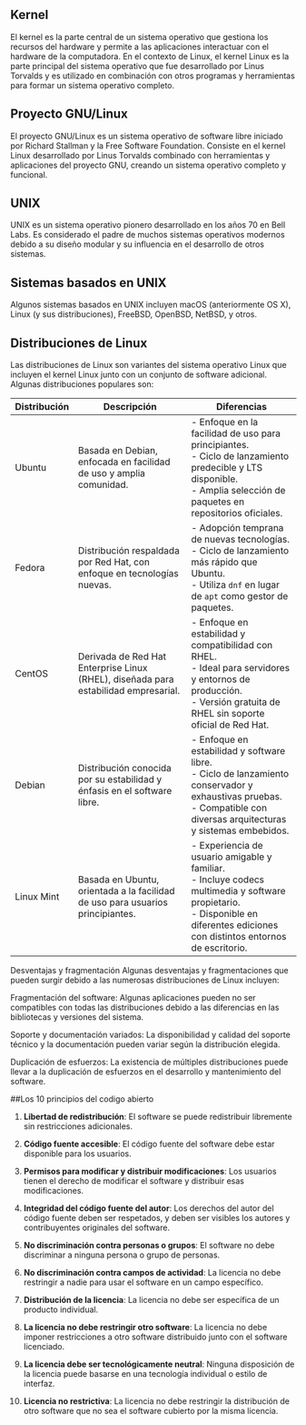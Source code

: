 ## Kernel

El kernel es la parte central de un sistema operativo que gestiona los recursos del hardware y permite a las aplicaciones interactuar con el hardware de la computadora. En el contexto de Linux, el kernel Linux es la parte principal del sistema operativo que fue desarrollado por Linus Torvalds y es utilizado en combinación con otros programas y herramientas para formar un sistema operativo completo.

## Proyecto GNU/Linux

El proyecto GNU/Linux es un sistema operativo de software libre iniciado por Richard Stallman y la Free Software Foundation. Consiste en el kernel Linux desarrollado por Linus Torvalds combinado con herramientas y aplicaciones del proyecto GNU, creando un sistema operativo completo y funcional.

## UNIX

UNIX es un sistema operativo pionero desarrollado en los años 70 en Bell Labs. Es considerado el padre de muchos sistemas operativos modernos debido a su diseño modular y su influencia en el desarrollo de otros sistemas.

## Sistemas basados en UNIX

Algunos sistemas basados en UNIX incluyen macOS (anteriormente OS X), Linux (y sus distribuciones), FreeBSD, OpenBSD, NetBSD, y otros.

## Distribuciones de Linux

Las distribuciones de Linux son variantes del sistema operativo Linux que incluyen el kernel Linux junto con un conjunto de software adicional. Algunas distribuciones populares son:


| Distribución    | Descripción                                                                                   | Diferencias                                                                                                                                      |
|-----------------|----------------------------------------------------------------------------------------------|--------------------------------------------------------------------------------------------------------------------------------------------------|
| Ubuntu          | Basada en Debian, enfocada en facilidad de uso y amplia comunidad.                           | - Enfoque en la facilidad de uso para principiantes.<br>- Ciclo de lanzamiento predecible y LTS disponible.<br>- Amplia selección de paquetes en repositorios oficiales.                       |
| Fedora          | Distribución respaldada por Red Hat, con enfoque en tecnologías nuevas.                       | - Adopción temprana de nuevas tecnologías.<br>- Ciclo de lanzamiento más rápido que Ubuntu.<br>- Utiliza `dnf` en lugar de `apt` como gestor de paquetes.                         |
| CentOS          | Derivada de Red Hat Enterprise Linux (RHEL), diseñada para estabilidad empresarial.          | - Enfoque en estabilidad y compatibilidad con RHEL.<br>- Ideal para servidores y entornos de producción.<br>- Versión gratuita de RHEL sin soporte oficial de Red Hat.                  |
| Debian          | Distribución conocida por su estabilidad y énfasis en el software libre.                      | - Enfoque en estabilidad y software libre.<br>- Ciclo de lanzamiento conservador y exhaustivas pruebas.<br>- Compatible con diversas arquitecturas y sistemas embebidos.             |
| Linux Mint      | Basada en Ubuntu, orientada a la facilidad de uso para usuarios principiantes.               | - Experiencia de usuario amigable y familiar.<br>- Incluye codecs multimedia y software propietario.<br>- Disponible en diferentes ediciones con distintos entornos de escritorio. |

Desventajas y fragmentación
Algunas desventajas y fragmentaciones que pueden surgir debido a las numerosas distribuciones de Linux incluyen:

Fragmentación del software: Algunas aplicaciones pueden no ser compatibles con todas las distribuciones debido a las diferencias en las bibliotecas y versiones del sistema.

Soporte y documentación variados: La disponibilidad y calidad del soporte técnico y la documentación pueden variar según la distribución elegida.

Duplicación de esfuerzos: La existencia de múltiples distribuciones puede llevar a la duplicación de esfuerzos en el desarrollo y mantenimiento del software.

##Los 10 principios del codigo abierto

1. **Libertad de redistribución**: El software se puede redistribuir libremente sin restricciones adicionales.

2. **Código fuente accesible**: El código fuente del software debe estar disponible para los usuarios.

3. **Permisos para modificar y distribuir modificaciones**: Los usuarios tienen el derecho de modificar el software y distribuir esas modificaciones.

4. **Integridad del código fuente del autor**: Los derechos del autor del código fuente deben ser respetados, y deben ser visibles los autores y contribuyentes originales del software.

5. **No discriminación contra personas o grupos**: El software no debe discriminar a ninguna persona o grupo de personas.

6. **No discriminación contra campos de actividad**: La licencia no debe restringir a nadie para usar el software en un campo específico.

7. **Distribución de la licencia**: La licencia no debe ser específica de un producto individual.

8. **La licencia no debe restringir otro software**: La licencia no debe imponer restricciones a otro software distribuido junto con el software licenciado.

9. **La licencia debe ser tecnológicamente neutral**: Ninguna disposición de la licencia puede basarse en una tecnología individual o estilo de interfaz.

10. **Licencia no restrictiva**: La licencia no debe restringir la distribución de otro software que no sea el software cubierto por la misma licencia.
